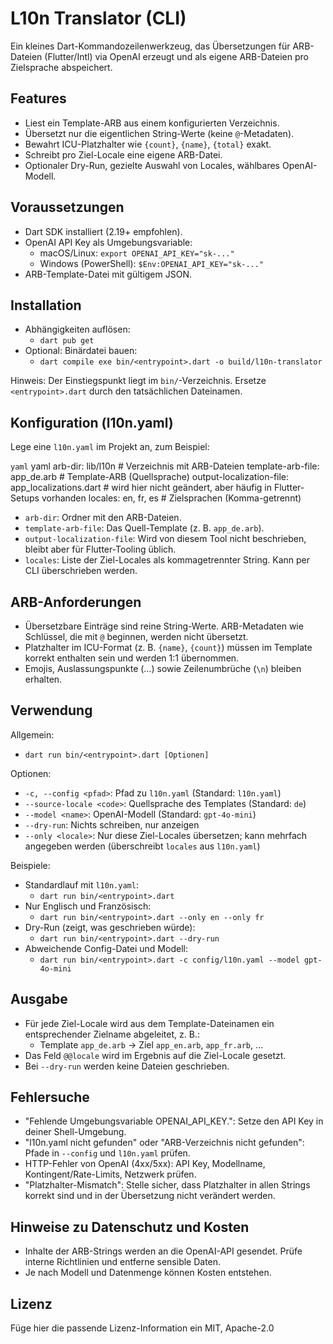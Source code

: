 # L10n Translator (CLI)

Ein kleines Dart-Kommandozeilenwerkzeug, das Übersetzungen für ARB-Dateien (Flutter/Intl) via OpenAI erzeugt und als
eigene ARB-Dateien pro Zielsprache abspeichert.

## Features

- Liest ein Template-ARB aus einem konfigurierten Verzeichnis.
- Übersetzt nur die eigentlichen String-Werte (keine `@`-Metadaten).
- Bewahrt ICU-Platzhalter wie `{count}`, `{name}`, `{total}` exakt.
- Schreibt pro Ziel-Locale eine eigene ARB-Datei.
- Optionaler Dry-Run, gezielte Auswahl von Locales, wählbares OpenAI-Modell.

## Voraussetzungen

- Dart SDK installiert (2.19+ empfohlen).
- OpenAI API Key als Umgebungsvariable:
    - macOS/Linux: `export OPENAI_API_KEY="sk-..."`
    - Windows (PowerShell): `$Env:OPENAI_API_KEY="sk-..."`
- ARB-Template-Datei mit gültigem JSON.

## Installation

- Abhängigkeiten auflösen:
    - `dart pub get`
- Optional: Binärdatei bauen:
    - `dart compile exe bin/<entrypoint>.dart -o build/l10n-translator`

Hinweis: Der Einstiegspunkt liegt im `bin/`-Verzeichnis. Ersetze `<entrypoint>.dart` durch den tatsächlichen Dateinamen.

## Konfiguration (l10n.yaml)

Lege eine `l10n.yaml` im Projekt an, zum Beispiel:

```yaml```
yaml arb-dir: lib/l10n # Verzeichnis mit ARB-Dateien template-arb-file: app_de.arb # Template-ARB (Quellsprache)
output-localization-file: app_localizations.dart # wird hier nicht geändert, aber häufig in Flutter-Setups vorhanden
locales: en, fr, es # Zielsprachen (Komma-getrennt)

- `arb-dir`: Ordner mit den ARB-Dateien.
- `template-arb-file`: Das Quell-Template (z. B. `app_de.arb`).
- `output-localization-file`: Wird von diesem Tool nicht beschrieben, bleibt aber für Flutter-Tooling üblich.
- `locales`: Liste der Ziel-Locales als kommagetrennter String. Kann per CLI überschrieben werden.

## ARB-Anforderungen

- Übersetzbare Einträge sind reine String-Werte. ARB-Metadaten wie Schlüssel, die mit `@` beginnen, werden nicht
  übersetzt.
- Platzhalter im ICU-Format (z. B. `{name}`, `{count}`) müssen im Template korrekt enthalten sein und werden 1:1
  übernommen.
- Emojis, Auslassungspunkte (…) sowie Zeilenumbrüche (`\n`) bleiben erhalten.

## Verwendung

Allgemein:

- `dart run bin/<entrypoint>.dart [Optionen]`

Optionen:

- `-c, --config <pfad>`: Pfad zu `l10n.yaml` (Standard: `l10n.yaml`)
- `--source-locale <code>`: Quellsprache des Templates (Standard: `de`)
- `--model <name>`: OpenAI-Modell (Standard: `gpt-4o-mini`)
- `--dry-run`: Nichts schreiben, nur anzeigen
- `--only <locale>`: Nur diese Ziel-Locales übersetzen; kann mehrfach angegeben werden (überschreibt `locales` aus
  `l10n.yaml`)

Beispiele:

- Standardlauf mit `l10n.yaml`:
    - `dart run bin/<entrypoint>.dart`
- Nur Englisch und Französisch:
    - `dart run bin/<entrypoint>.dart --only en --only fr`
- Dry-Run (zeigt, was geschrieben würde):
    - `dart run bin/<entrypoint>.dart --dry-run`
- Abweichende Config-Datei und Modell:
    - `dart run bin/<entrypoint>.dart -c config/l10n.yaml --model gpt-4o-mini`

## Ausgabe

- Für jede Ziel-Locale wird aus dem Template-Dateinamen ein entsprechender Zielname abgeleitet, z. B.:
    - Template `app_de.arb` → Ziel `app_en.arb`, `app_fr.arb`, …
- Das Feld `@@locale` wird im Ergebnis auf die Ziel-Locale gesetzt.
- Bei `--dry-run` werden keine Dateien geschrieben.

## Fehlersuche

- "Fehlende Umgebungsvariable OPENAI_API_KEY.": Setze den API Key in deiner Shell-Umgebung.
- "l10n.yaml nicht gefunden" oder "ARB-Verzeichnis nicht gefunden": Pfade in `--config` und `l10n.yaml` prüfen.
- HTTP-Fehler von OpenAI (4xx/5xx): API Key, Modellname, Kontingent/Rate-Limits, Netzwerk prüfen.
- "Platzhalter-Mismatch": Stelle sicher, dass Platzhalter in allen Strings korrekt sind und in der Übersetzung nicht
  verändert werden.

## Hinweise zu Datenschutz und Kosten

- Inhalte der ARB-Strings werden an die OpenAI-API gesendet. Prüfe interne Richtlinien und entferne sensible Daten.
- Je nach Modell und Datenmenge können Kosten entstehen.

## Lizenz

Füge hier die passende Lizenz-Information ein MIT, Apache-2.0